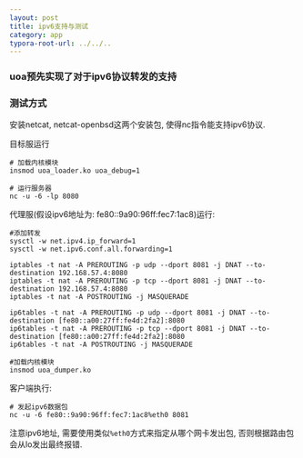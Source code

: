 ```yaml
---
layout: post
title: ipv6支持与测试
category: app
typora-root-url: ../../..
---
```


### uoa预先实现了对于ipv6协议转发的支持

### 测试方式

安装netcat, netcat-openbsd这两个安装包, 使得nc指令能支持ipv6协议.

目标服运行

```shell
# 加载内核模块
insmod uoa_loader.ko uoa_debug=1

# 运行服务器
nc -u -6 -lp 8080
```

代理服(假设ipv6地址为: fe80::9a90:96ff:fec7:1ac8)运行:

```shell
#添加转发
sysctl -w net.ipv4.ip_forward=1
sysctl -w net.ipv6.conf.all.forwarding=1

iptables -t nat -A PREROUTING -p udp --dport 8081 -j DNAT --to-destination 192.168.57.4:8080
iptables -t nat -A PREROUTING -p tcp --dport 8081 -j DNAT --to-destination 192.168.57.4:8080
iptables -t nat -A POSTROUTING -j MASQUERADE

ip6tables -t nat -A PREROUTING -p udp --dport 8081 -j DNAT --to-destination [fe80::a00:27ff:fe4d:2fa2]:8080
ip6tables -t nat -A PREROUTING -p tcp --dport 8081 -j DNAT --to-destination [fe80::a00:27ff:fe4d:2fa2]:8080
ip6tables -t nat -A POSTROUTING -j MASQUERADE

#加载内核模块
insmod uoa_dumper.ko
```

客户端执行:

```shell
# 发起ipv6数据包
nc -u -6 fe80::9a90:96ff:fec7:1ac8%eth0 8081
```

注意ipv6地址, 需要使用类似`%eth0`方式来指定从哪个网卡发出包, 否则根据路由包会从lo发出最终报错.